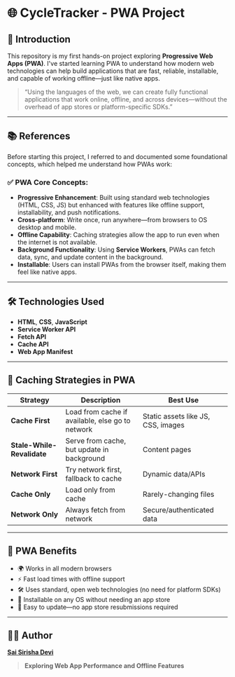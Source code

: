 # 🌐 CycleTracker - PWA Project

## 📘 Introduction

This repository is my first hands-on project exploring **Progressive Web Apps (PWA)**. I've started learning PWA to understand how modern web technologies can help build applications that are fast, reliable, installable, and capable of working offline—just like native apps.

> “Using the languages of the web, we can create fully functional applications that work online, offline, and across devices—without the overhead of app stores or platform-specific SDKs.”

---

## 📚 References

Before starting this project, I referred to and documented some foundational concepts, which helped me understand how PWAs work:

### ✅ PWA Core Concepts:

- **Progressive Enhancement**: Built using standard web technologies (HTML, CSS, JS) but enhanced with features like offline support, installability, and push notifications.
- **Cross-platform**: Write once, run anywhere—from browsers to OS desktop and mobile.
- **Offline Capability**: Caching strategies allow the app to run even when the internet is not available.
- **Background Functionality**: Using **Service Workers**, PWAs can fetch data, sync, and update content in the background.
- **Installable**: Users can install PWAs from the browser itself, making them feel like native apps.

---

## 🛠️ Technologies Used

- **HTML**, **CSS**, **JavaScript**
- **Service Worker API**
- **Fetch API**
- **Cache API**
- **Web App Manifest**

---

## 🔄 Caching Strategies in PWA

| Strategy | Description | Best Use |
| ------- | ----------- | -------- |
| **Cache First** | Load from cache if available, else go to network | Static assets like JS, CSS, images |
| **Stale-While-Revalidate** | Serve from cache, but update in background | Content pages |
| **Network First** | Try network first, fallback to cache | Dynamic data/APIs |
| **Cache Only** | Load only from cache | Rarely-changing files |
| **Network Only** | Always fetch from network | Secure/authenticated data |

---

## 📲 PWA Benefits

- 🌍 Works in all modern browsers
- ⚡ Fast load times with offline support
- 🛠 Uses standard, open web technologies (no need for platform SDKs)
- 📱 Installable on any OS without needing an app store
- 🧩 Easy to update—no app store resubmissions required

---
## 👩‍💻 Author
**[Sai Sirisha Devi](https://github.com/saisirisha5)** 
> **Exploring Web App Performance and Offline Features**

